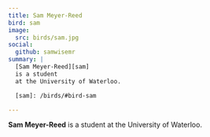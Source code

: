 ```yaml
---
title: Sam Meyer-Reed
bird: sam
image:
  src: birds/sam.jpg
social:
  github: samwisemr
summary: |
  [Sam Meyer-Reed][sam]
  is a student
  at the University of Waterloo.

  [sam]: /birds/#bird-sam

---
```


**Sam Meyer-Reed**
is a student
at the University of Waterloo.

